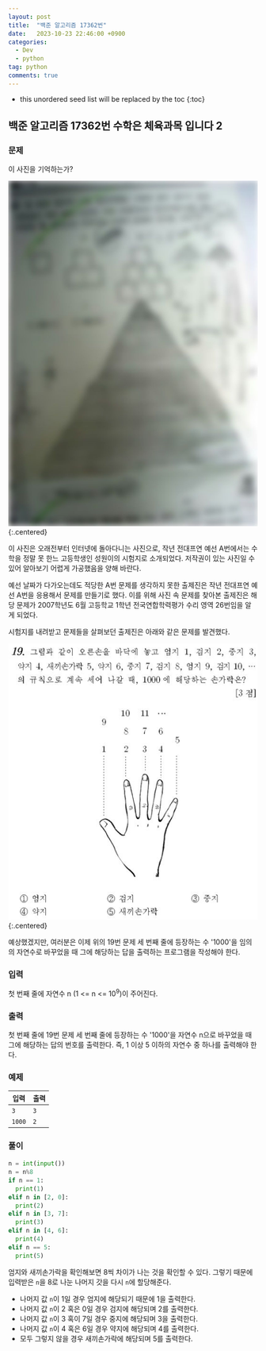 ```yaml
---
layout: post
title:  "백준 알고리즘 17362번"
date:   2023-10-23 22:46:00 +0900
categories: 
  - Dev
  - python
tag: python
comments: true
---
```


* this unordered seed list will be replaced by the toc
{:toc}

## 백준 알고리즘 17362번 수학은 체육과목 입니다 2

### 문제

이 사진을 기억하는가?

![시험지 사진](../../assets/img/python/baekjoon_17362.jpg){:.centered}

이 사진은 오래전부터 인터넷에 돌아다니는 사진으로, 작년 전대프연 예선 A번에서는 수학을 정말 못 한느 고등학생인 성원이의 시험지로 소개되었다. 저작권이 있는 사진일 수 있어 알아보기 어렵게 가공했음을 양해 바란다.

예선 날짜가 다가오는데도 적당한 A번 문제를 생각하지 못한 출제진은 작년 전대프연 예선 A번을 응용해서 문제를 만들기로 했다. 이를 위해 사진 속 문제를 찾아본 출제진은 해당 문제가 2007학년도 6월 고등학교 1학년 전국연합학력평가 수리 영역 26번임을 알게 되었다.

시험지를 내려받고 문제들을 살펴보던 출제진은 아래와 같은 문제를 발견했다.

![시험지 사진2](../../assets/img/python/baekjoon_17362_2.jpg){:.centered}

예상했겠지만, 여러분은 이제 위의 19번 문제 세 번째 줄에 등장하는 수 '1000'을 임의의 자연수로 바꾸었을 때 그에 해당하는 답을 출력하는 프로그램을 작성해야 한다.

### 입력

첫 번째 줄에 자연수 n (1 <= n <= 10<sup>9</sup>)이 주어진다.

### 출력

첫 번째 줄에 19번 문제 세 번째 줄에 등장하는 수 '1000'을 자연수 n으로 바꾸었을 때 그에 해당하는 답의 번호를 출력한다. 즉, 1 이상 5 이하의 자연수 중 하나를 출력해야 한다.

### 예제

| 입력 | 출력 |
| --- | --- |
| `3` | `3` |
| `1000` | `2` |

### 풀이

```py
n = int(input())
n = n%8
if n == 1: 
  print(1)
elif n in [2, 0]:
  print(2)
elif n in [3, 7]:
  print(3)
elif n in [4, 6]:
  print(4)
elif n == 5:
  print(5)
```

엄지와 새끼손가락을 확인해보면 8씩 차이가 나는 것을 확인할 수 있다. 그렇기 때문에 입력받은 `n`을 8로 나눈 나머지 갓을 다시 `n`에 할당해준다.

- 나머지 값 `n`이 1일 경우 엄지에 해당되기 때문에 1을 출력한다.
- 나머지 값 `n`이 2 혹은 0일 경우 검지에 해당되며 2를 출력한다.
- 나머지 값 `n`이 3 혹이 7일 경우 중지에 해당되며 3을 출력한다.
- 나머지 값 `n`이 4 혹은 6일 경우 약지에 해당되며 4를 출력한다.
- 모두 그렇지 않을 경우 새끼손가락에 해당되며 5를 출력한다.